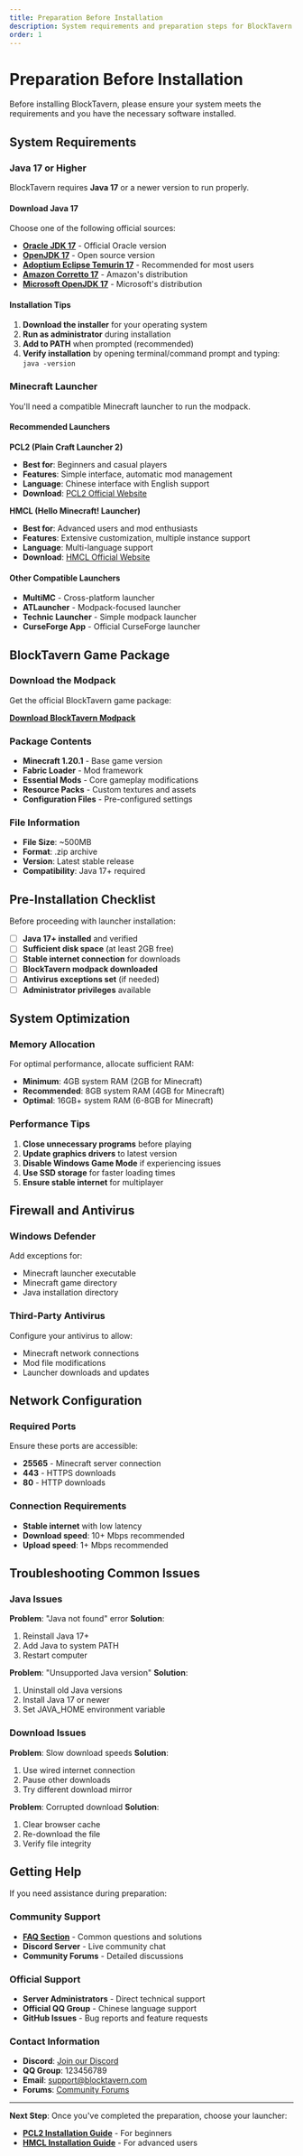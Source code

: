 ```yaml
---
title: Preparation Before Installation
description: System requirements and preparation steps for BlockTavern
order: 1
---
```


# Preparation Before Installation

Before installing BlockTavern, please ensure your system meets the requirements and you have the necessary software installed.

## System Requirements

### Java 17 or Higher
BlockTavern requires **Java 17** or a newer version to run properly.

#### Download Java 17
Choose one of the following official sources:

- **[Oracle JDK 17](https://www.oracle.com/java/technologies/javase/jdk17-archive-downloads.html)** - Official Oracle version
- **[OpenJDK 17](https://openjdk.org/projects/jdk/17/)** - Open source version
- **[Adoptium Eclipse Temurin 17](https://adoptium.net/temurin/releases/?version=17)** - Recommended for most users
- **[Amazon Corretto 17](https://aws.amazon.com/corretto/)** - Amazon's distribution
- **[Microsoft OpenJDK 17](https://www.microsoft.com/openjdk)** - Microsoft's distribution

#### Installation Tips
1. **Download the installer** for your operating system
2. **Run as administrator** during installation
3. **Add to PATH** when prompted (recommended)
4. **Verify installation** by opening terminal/command prompt and typing: `java -version`

### Minecraft Launcher
You'll need a compatible Minecraft launcher to run the modpack.

#### Recommended Launchers

**PCL2 (Plain Craft Launcher 2)**
- **Best for**: Beginners and casual players
- **Features**: Simple interface, automatic mod management
- **Language**: Chinese interface with English support
- **Download**: [PCL2 Official Website](https://afdian.net/p/0164034c016c11ebafcb52540025c377)

**HMCL (Hello Minecraft! Launcher)**
- **Best for**: Advanced users and mod enthusiasts
- **Features**: Extensive customization, multiple instance support
- **Language**: Multi-language support
- **Download**: [HMCL Official Website](https://hmcl.huangyuhui.net/)

#### Other Compatible Launchers
- **MultiMC** - Cross-platform launcher
- **ATLauncher** - Modpack-focused launcher
- **Technic Launcher** - Simple modpack launcher
- **CurseForge App** - Official CurseForge launcher

## BlockTavern Game Package

### Download the Modpack
Get the official BlockTavern game package:

**[Download BlockTavern Modpack](https://example.com/blocktavern-modpack)**

### Package Contents
- **Minecraft 1.20.1** - Base game version
- **Fabric Loader** - Mod framework
- **Essential Mods** - Core gameplay modifications
- **Resource Packs** - Custom textures and assets
- **Configuration Files** - Pre-configured settings

### File Information
- **File Size**: ~500MB
- **Format**: .zip archive
- **Version**: Latest stable release
- **Compatibility**: Java 17+ required

## Pre-Installation Checklist

Before proceeding with launcher installation:

- [ ] **Java 17+ installed** and verified
- [ ] **Sufficient disk space** (at least 2GB free)
- [ ] **Stable internet connection** for downloads
- [ ] **BlockTavern modpack downloaded**
- [ ] **Antivirus exceptions set** (if needed)
- [ ] **Administrator privileges** available

## System Optimization

### Memory Allocation
For optimal performance, allocate sufficient RAM:

- **Minimum**: 4GB system RAM (2GB for Minecraft)
- **Recommended**: 8GB system RAM (4GB for Minecraft)
- **Optimal**: 16GB+ system RAM (6-8GB for Minecraft)

### Performance Tips
1. **Close unnecessary programs** before playing
2. **Update graphics drivers** to latest version
3. **Disable Windows Game Mode** if experiencing issues
4. **Use SSD storage** for faster loading times
5. **Ensure stable internet** for multiplayer

## Firewall and Antivirus

### Windows Defender
Add exceptions for:
- Minecraft launcher executable
- Minecraft game directory
- Java installation directory

### Third-Party Antivirus
Configure your antivirus to allow:
- Minecraft network connections
- Mod file modifications
- Launcher downloads and updates

## Network Configuration

### Required Ports
Ensure these ports are accessible:
- **25565** - Minecraft server connection
- **443** - HTTPS downloads
- **80** - HTTP downloads

### Connection Requirements
- **Stable internet** with low latency
- **Download speed**: 10+ Mbps recommended
- **Upload speed**: 1+ Mbps recommended

## Troubleshooting Common Issues

### Java Issues
**Problem**: "Java not found" error
**Solution**: 
1. Reinstall Java 17+
2. Add Java to system PATH
3. Restart computer

**Problem**: "Unsupported Java version"
**Solution**:
1. Uninstall old Java versions
2. Install Java 17 or newer
3. Set JAVA_HOME environment variable

### Download Issues
**Problem**: Slow download speeds
**Solution**:
1. Use wired internet connection
2. Pause other downloads
3. Try different download mirror

**Problem**: Corrupted download
**Solution**:
1. Clear browser cache
2. Re-download the file
3. Verify file integrity

## Getting Help

If you need assistance during preparation:

### Community Support
- **[FAQ Section](/en-US/FAQ/)** - Common questions and solutions
- **Discord Server** - Live community chat
- **Community Forums** - Detailed discussions

### Official Support
- **Server Administrators** - Direct technical support
- **Official QQ Group** - Chinese language support
- **GitHub Issues** - Bug reports and feature requests

### Contact Information
- **Discord**: [Join our Discord](https://discord.gg/blocktavern)
- **QQ Group**: 123456789
- **Email**: support@blocktavern.com
- **Forums**: [Community Forums](https://forum.blocktavern.com)

---

**Next Step**: Once you've completed the preparation, choose your launcher:
- **[PCL2 Installation Guide](/en-US/InstallationTutorial/pcl2-installation)** - For beginners
- **[HMCL Installation Guide](/en-US/InstallationTutorial/hmcl-installation)** - For advanced users
